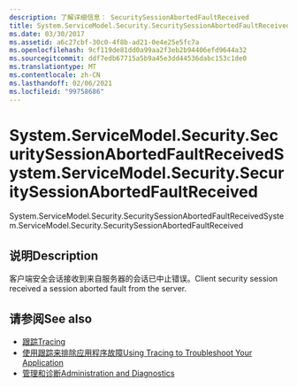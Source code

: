 ```yaml
---
description: 了解详细信息： SecuritySessionAbortedFaultReceived
title: System.ServiceModel.Security.SecuritySessionAbortedFaultReceived
ms.date: 03/30/2017
ms.assetid: a6c27cbf-30c0-4f8b-ad21-0e4e25e5fc7a
ms.openlocfilehash: 9cf119de81dd0a99aa2f3eb2b94406efd9644a32
ms.sourcegitcommit: ddf7edb67715a5b9a45e3dd44536dabc153c1de0
ms.translationtype: MT
ms.contentlocale: zh-CN
ms.lasthandoff: 02/06/2021
ms.locfileid: "99758686"
---
```

# <a name="systemservicemodelsecuritysecuritysessionabortedfaultreceived"></a><span data-ttu-id="515bb-103">System.ServiceModel.Security.SecuritySessionAbortedFaultReceived</span><span class="sxs-lookup"><span data-stu-id="515bb-103">System.ServiceModel.Security.SecuritySessionAbortedFaultReceived</span></span>

<span data-ttu-id="515bb-104">System.ServiceModel.Security.SecuritySessionAbortedFaultReceived</span><span class="sxs-lookup"><span data-stu-id="515bb-104">System.ServiceModel.Security.SecuritySessionAbortedFaultReceived</span></span>  
  
## <a name="description"></a><span data-ttu-id="515bb-105">说明</span><span class="sxs-lookup"><span data-stu-id="515bb-105">Description</span></span>  

 <span data-ttu-id="515bb-106">客户端安全会话接收到来自服务器的会话已中止错误。</span><span class="sxs-lookup"><span data-stu-id="515bb-106">Client security session received a session aborted fault from the server.</span></span>  
  
## <a name="see-also"></a><span data-ttu-id="515bb-107">请参阅</span><span class="sxs-lookup"><span data-stu-id="515bb-107">See also</span></span>

- [<span data-ttu-id="515bb-108">跟踪</span><span class="sxs-lookup"><span data-stu-id="515bb-108">Tracing</span></span>](index.md)
- [<span data-ttu-id="515bb-109">使用跟踪来排除应用程序故障</span><span class="sxs-lookup"><span data-stu-id="515bb-109">Using Tracing to Troubleshoot Your Application</span></span>](using-tracing-to-troubleshoot-your-application.md)
- [<span data-ttu-id="515bb-110">管理和诊断</span><span class="sxs-lookup"><span data-stu-id="515bb-110">Administration and Diagnostics</span></span>](../index.md)
